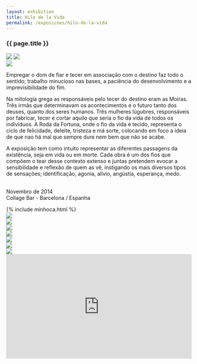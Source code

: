 ```yaml
---
layout: exhibition
title: Hilo de la Vida
permalink: /exposicoes/hilo-de-la-vida
---
```


<section>
	<article class="s1_2 s2_4 s3_3 s4_4">
		<h3>{{ page.title }}</h3>
	</article>
</section>
<section>
	<article class="s1_2 s2_4 s3_3 s4_2">
		<img src="/img/exposicoes/hilo-de-la-vida/hilo-1.jpg">
		<img src="/img/exposicoes/hilo-de-la-vida/hilo-2.jpg">
	</article>
	<article class="s1_2 s2_4 s3_3 s4_1"></article>
	<article class="s1_2 s2_4 s3_3 s4_4">
		<img src="/img/exposicoes/hilo-de-la-vida/hilo-3.jpg">
	</article>
	<article class="s1_2 s2_4 s3_3 s4_1"></article>
	<article class="s1_2 s2_4 s3_3 s4_4">
		<p>
			Empregar o dom de fiar e tecer em associação com o destino faz todo o sentido; trabalho minucioso nas bases, a paciência do desenvolvimento e a imprevisibilidade do fim.
		</p>
		<p>
			Na mitologia grega as responsáveis pelo tecer do destino eram as Moiras. Três irmãs que determinavam os acontecimentos e o futuro tanto dos deuses, quanto dos seres humanos. Três mulheres lúgubres, responsáveis por fabricar, tecer e cortar aquilo que seria o fio da vida de todos os indivíduos. A Roda da Fortuna, onde o fio da vida é tecido, representa o ciclo de felicidade, deleite, tristeza e má sorte, colocando em foco a ideia de que nao há mal que sempre dure nem bem que não se acabe.
		</p>
		<p>
			A exposição tem como intuito representar as diferentes passagens da existência, seja em vida ou em morte. Cada obra é um dos fios que compõem o tear desse contexto extenso e juntas pretendem evocar a sensibilidade e reflexão de quem as vê, instigando os mais diversos tipos de sensações; identificação, agonia, alívio, angústia, esperança, medo.<br/><br/>
		</p>
		<p class="destaque">
			Novembro de 2014<br/>
			Collage Bar - Barcelona / Espanha
		</p>
	</article>
	<article class="minhoca esquerda">
		{% include minhoca.html %}
		</article>
</section>

<section>
	<article class="s1_2 s2_4 s3_3 s4_1"></article>
	<article class="s1_2 s2_4 s3_3 s4_5">
		<img src="/img/exposicoes/hilo-de-la-vida/hilo-4.jpg">
	</article>
	<article class="s1_2 s2_4 s3_3 s4_1"></article>
	<article class="s1_2 s2_4 s3_3 s4_5">
		<img src="/img/exposicoes/hilo-de-la-vida/hilo-5.jpg">
	</article>
</section>

<section>
	<article class="s1_2 s2_4 s3_3 s4_1"></article>
	<article class="s1_2 s2_4 s3_3 s4_3">
		<img src="/img/exposicoes/hilo-de-la-vida/hilo-6.jpg">
	</article>
	<article class="s1_2 s2_4 s3_3 s4_1"></article>
	<article class="s1_2 s2_4 s3_3 s4_3">
		<img src="/img/exposicoes/hilo-de-la-vida/hilo-7.jpg">
	</article>
	<article class="s1_2 s2_4 s3_3 s4_1"></article>
	<article class="s1_2 s2_4 s3_3 s4_3">
		<img src="/img/exposicoes/hilo-de-la-vida/hilo-8.jpg">
	</article>
</section>

<section>
	<article class="s1_2 s2_4 s3_3 s4_1"></article>
	<article class="s1_2 s2_4 s3_3 s4_5">
		<img src="/img/exposicoes/hilo-de-la-vida/hilo-9.jpg">
	</article>
	<article class="s1_2 s2_4 s3_3 s4_1"></article>
	<article class="s1_2 s2_4 s3_3 s4_5">
		<img src="/img/exposicoes/hilo-de-la-vida/hilo-10.jpg">
	</article>
</section>
<section>
	<article class="s1_2 s2_0 s3_0 s4_2"></article>
	<article class="s1_2 s2_2 s3_2 s4_9">
		<div class="full-video">
			<iframe src="https://player.vimeo.com/video/98276889?color=ffa500&title=0&byline=0&portrait=0" width="500" height="281" frameborder="0" webkitallowfullscreen mozallowfullscreen allowfullscreen></iframe>
		</div>
	</article>
	<article class="s1_2 s2_0 s3_0 s4_1"></article>
</section>